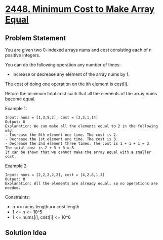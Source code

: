 # [2448. Minimum Cost to Make Array Equal](https://leetcode.com/problems/minimum-cost-to-make-array-equal/)

## Problem Statement
You are given two 0-indexed arrays nums and cost consisting each of n positive integers.

You can do the following operation any number of times:

* Increase or decrease any element of the array nums by 1.

The cost of doing one operation on the ith element is cost[i].

Return the minimum total cost such that all the elements of the array nums become equal.

Example 1:

```
Input: nums = [1,3,5,2], cost = [2,3,1,14]
Output: 8
Explanation: We can make all the elements equal to 2 in the following way:
- Increase the 0th element one time. The cost is 2.
- Decrease the 1st element one time. The cost is 3.
- Decrease the 2nd element three times. The cost is 1 + 1 + 1 = 3.
The total cost is 2 + 3 + 3 = 8.
It can be shown that we cannot make the array equal with a smaller cost.
```

Example 2:

```
Input: nums = [2,2,2,2,2], cost = [4,2,8,1,3]
Output: 0
Explanation: All the elements are already equal, so no operations are needed.
```

Constraints:
* n == nums.length == cost.length
* 1 <= n <= 10^5
* 1 <= nums[i], cost[i] <= 10^6

## Solution Idea
